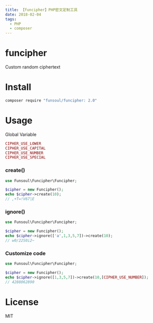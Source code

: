 ```yaml
---
title: 【funcipher】PHP密文定制工具
date: 2018-02-04
tags: 
  - PHP 
  - composer
---
```


funcipher
======
Custom random ciphertext

# Install

```bash
composer require "funsoul/funcipher: 2.0"
```

# Usage

Global Variable

```php
CIPHER_USE_LOWER
CIPHER_USE_CAPITAL
CIPHER_USE_NUMBER
CIPHER_USE_SPECIAL
```
### create()
```php
use Funsoul\Funcipher\Funcipher;

$cipher = new Funcipher();
echo $cipher->create(10);
// ,+T=!V67|E

```
### ignore()
```php
use Funsoul\Funcipher\Funcipher;

$cipher = new Funcipher();
echo $cipher->ignore(['a',1,3,5,7])->create(10);
// w0/22S0i2~
```
### Customize code
```php
use Funsoul\Funcipher\Funcipher;

$cipher = new Funcipher();
echo $cipher->ignore([1,3,5,7])->create(10,[CIPHER_USE_NUMBER]);
// 4288062890
```

# License

MIT